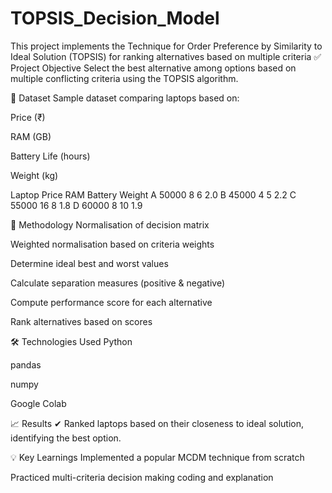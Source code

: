 # TOPSIS_Decision_Model
This project implements the Technique for Order Preference by Similarity to Ideal Solution (TOPSIS) for ranking alternatives based on multiple criteria
✅ Project Objective
Select the best alternative among options based on multiple conflicting criteria using the TOPSIS algorithm.

🔢 Dataset
Sample dataset comparing laptops based on:

Price (₹)

RAM (GB)

Battery Life (hours)

Weight (kg)

Laptop	Price	RAM	Battery	Weight
A	50000	8	6	2.0
B	45000	4	5	2.2
C	55000	16	8	1.8
D	60000	8	10	1.9

📝 Methodology
Normalisation of decision matrix

Weighted normalisation based on criteria weights

Determine ideal best and worst values

Calculate separation measures (positive & negative)

Compute performance score for each alternative

Rank alternatives based on scores

🛠️ Technologies Used
Python

pandas

numpy

Google Colab

📈 Results
✔ Ranked laptops based on their closeness to ideal solution, identifying the best option.

💡 Key Learnings
Implemented a popular MCDM technique from scratch

Practiced multi-criteria decision making coding and explanation
